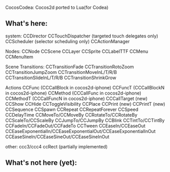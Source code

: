 CocosCodea: Cocos2d ported to Lua(for Codea)

What's here:
-----------------------------------------------
system:
	CCDirector
	CCTouchDispatcher (targeted touch delegates only)
	CCScheduler (selector scheduling only)
	CCActionManager

Nodes:
	CCNode
	CCScene
	CCLayer
	CCSprite
	CCLabelTTF
	CCMenu
	CCMenuItem

Scene Transitions:
	CCTransitionFade
	CCTransitionRotoZoom
	CCTransitionJumpZoom
	CCTransitionMoveInL/T/R/B
	CCTransitionSlideInL/T/R/B
	CCTransitionShrinkGrow

Actions
	CCFunc (CCCallBlock in cocos2d-iphone)
	CCFuncT (CCCallBlockN in cocos2d-iphone)
	CCMethod (CCCallFunc in cocos2d-iphone)
	CCMethodT (CCCallFuncN in cocos2d-iphone)
	CCCallTarget (new)
	CCShow
	CCHide
	CCToggleVisibility
	CCPlace
	CCPrint (new)
	CCPrintT (new)
	CCSequence
	CCSpawn
	CCRepeat
	CCRepeatForever
	CCSpeed
	CCDelayTime
	CCMoveTo/CCMoveBy
	CCRotateTo/CCRotateBy
	CCScaleTo/CCScaleBy
	CCJumpTo/CCJumpBy
	CCBlink
	CCTintTo/CCTintBy
	CCFadeIn/CCFadeOut/CCFadeTo
	CCTween
	CCEaseIn/CCEaseOut
	CCEaseExponentialIn/CCEaseExponentialOut/CCEaseExponentialInOut
	CCEaseSineIn/CCEaseSineOut/CCEaseSineInOut

other:
	ccc3/ccc4
	ccRect (partially implemented)
	
	
What's not here (yet):
-----------------------------------------------









